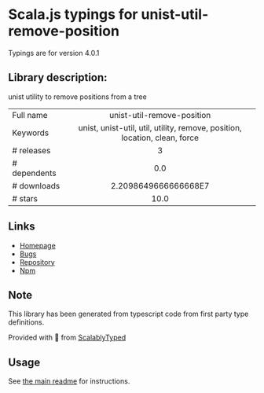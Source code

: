 
# Scala.js typings for unist-util-remove-position

Typings are for version 4.0.1

## Library description:
unist utility to remove positions from a tree

|                    |                 |
| ------------------ | :-------------: |
| Full name          | unist-util-remove-position |
| Keywords           | unist, unist-util, util, utility, remove, position, location, clean, force |
| # releases         | 3 |
| # dependents       | 0.0 |
| # downloads        | 2.2098649666666668E7 |
| # stars            | 10.0 |

## Links
- [Homepage](https://github.com/syntax-tree/unist-util-remove-position#readme)
- [Bugs](https://github.com/syntax-tree/unist-util-remove-position/issues)
- [Repository](https://github.com/syntax-tree/unist-util-remove-position)
- [Npm](https://www.npmjs.com/package/unist-util-remove-position)
    


## Note
This library has been generated from typescript code from first party type definitions.

Provided with :purple_heart: from [ScalablyTyped](https://github.com/oyvindberg/ScalablyTyped)

## Usage
See [the main readme](../../readme.md) for instructions.


